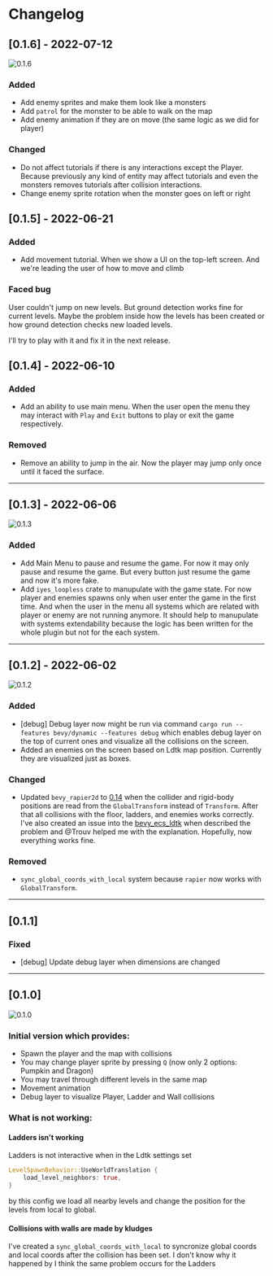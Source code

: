 # Changelog

## [0.1.6] - 2022-07-12
![0.1.6](./docs/dungeon_rogue_0_1_6.gif)

### Added
- Add enemy sprites and make them look like a monsters
- Add `patrol` for the monster to be able to walk on the map
- Add enemy animation if they are on move (the same logic as we did for player)

### Changed
- Do not affect tutorials if there is any interactions except the Player. Because previously any kind of entity may 
  affect tutorials and even the monsters removes tutorials after collision interactions.
- Change enemy sprite rotation when the monster goes on left or right

## [0.1.5] - 2022-06-21

### Added
- Add movement tutorial. When we show a UI on the top-left screen. And we're leading the user of how to move and climb

### Faced bug
User couldn't jump on new levels. But ground detection
works fine for current levels. Maybe the problem inside
how the levels has been created or how ground detection
checks new loaded levels.

I'll try to play with it and fix it in the next release.

## [0.1.4] - 2022-06-10

### Added
- Add an ability to use main menu. When the user open the menu they may interact with `Play` and `Exit` buttons to play or exit the game respectively.

### Removed
- Remove an ability to jump in the air. Now the player may jump only once until it faced the surface.

---

## [0.1.3] - 2022-06-06
![0.1.3](./docs/dungeon_rogue_0_1_3.gif)

### Added
- Add Main Menu to pause and resume the game. For now it may only pause and resume the game. But every button just resume the game and now it's more fake.
- Add `iyes_loopless` crate to manupulate with the game state. For now player and enemies spawns only when user enter the game in the first time. And when the user in the menu all systems which are related with player or enemy are not running anymore. It should help to manupulate with systems extendability because the logic has been written for the whole plugin but not for the each system.

---

## [0.1.2] - 2022-06-02
![0.1.2](./docs/dungeon_rogue_0_1_2.gif)

### Added
- [debug] Debug layer now might be run via command `cargo run --features bevy/dynamic --features debug` which enables debug layer on the top of current ones and visualize all the collisions on the screen.
- Added an enemies on the screen based on Ldtk map position. Currently they are visualized just as boxes.

### Changed
- Updated `bevy_rapier2d` to [0.14](https://github.com/dimforge/bevy_rapier/pull/181) when the collider and rigid-body positions are read from the `GlobalTransform` instead of `Transform`.
After that all collisions with the floor, ladders, and enemies works correctly. 
I've also created an issue into the [bevy_ecs_ldtk](https://github.com/Trouv/bevy_ecs_ldtk/issues/89) when described the problem and @Trouv helped me with the explanation.
Hopefully, now everything works fine.

### Removed
- `sync_global_coords_with_local` system because `rapier` now works with `GlobalTransform`.

---

## [0.1.1]
### Fixed
- [debug] Update debug layer when dimensions are changed

---

## [0.1.0]
![0.1.0](./docs/dungeon_rogue_0_1_0.gif)

### Initial version which provides:
- Spawn the player and the map with collisions
- You may change player sprite by pressing `Q` (now only 2 options: Pumpkin and Dragon)
- You may travel through different levels in the same map
- Movement animation
- Debug layer to visualize Player, Ladder and Wall collisions

### What is not working:
#### Ladders isn't working
Ladders is not interactive when in the Ldtk settings set
```rust
LevelSpawnBehavior::UseWorldTranslation {
    load_level_neighbors: true,
}
```
by this config we load all nearby levels and change the position for the
levels from local to global.

#### Collisions with walls are made by kludges
I've created a `sync_global_coords_with_local` to syncronize global coords
and local coords after the collision has been set.
I don't know why it happened by I think the same problem occurs for the
Ladders
